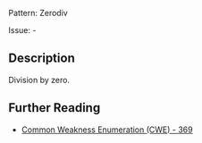 Pattern: Zerodiv

Issue: -

## Description

Division by zero.

## Further Reading

* [Common Weakness Enumeration (CWE) - 369](https://cwe.mitre.org/data/definitions/369.html)